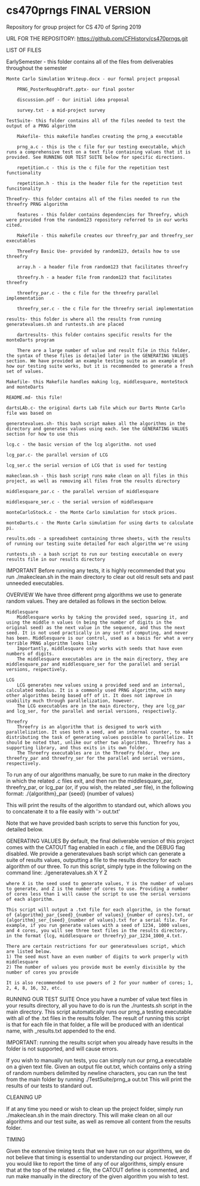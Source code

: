# cs470prngs FINAL VERSION
Repository for group project for CS 470 of Spring 2019

URL FOR THE REPOSITORY:
https://github.com/CFHistory/cs470prngs.git

LIST OF FILES
	
EarlySemester - this folder contains all of the files from deliverables throughout the semester
	
	Monte Carlo Simulation Writeup.docx - our formal project proposal
		
		PRNG_PosterRoughDraft.pptx- our final poster
	
		discussion.pdf - Our initial idea proposal
		
		survey.txt - a mid-project survey
	
	TestSuite- this folder contains all of the files needed to test the output of a PRNG algorithm
	
		Makefile- this makefile handles creating the prng_a executable
	
		prng_a.c - this is the c file for our testing executable, which runs a comprehensive test on a text file containing values that it is provided. See RUNNING OUR TEST SUITE below for specific directions.
		
		repetition.c - this is the c file for the repetition test functionality
		
		repetition.h - this is the header file for the repetition test funcitonality
	
	ThreeFry- this folder contains all of the files needed to run the threefry PRNG algorithm
	
		features - this folder contains dependencies for Threefry, which were provided from the random123 repository referred to in our works cited.
		
		Makefile - this makefile creates our threefry_par and threefry_ser executables
		
		ThreeFry Basic Use- provided by random123, details how to use threefry
		
		array.h - a header file from random123 that facilitates threefry
		
		threefry.h - a header file from random123 that facilitates threefry
		
		threefry_par.c - the c file for the threefry parallel implementation
		
		threefry_ser.c - the c file for the threefry serial implementation
	
	results- this folder is where all the results from running generatevalues.sh and runtests.sh are placed
		
		dartresults- this folder contains specific results for the monteDarts program
		
		There are a large number of value and result file in this folder, the syntax of these files is detailed later in the GENERATING VALUES section. We have provided an example testing suite as an example of how our testing suite works, but it is recommended to generate a fresh set of values. 
	
	Makefile- this Makefile handles making lcg, middlesquare, monteStock and monteDarts
	
	README.md- this file!
	
	dartsLAb.c- the original darts Lab file which our Darts Monte Carlo file was based on
	
	generatevalues.sh- this bash script makes all the algorithms in the directory and generates values using each. See the GENERATING VALUES section for how to use this
	
	lcg.c - the basic version of the lcg algorithm. not used
	
	lcg_par.c- the parallel version of LCG
	
	lcg_ser.c the serial version of LCG that is used for testing
	
	makeclean.sh - this bash script runs make clean on all files in this project, as well as removing all files from the results directory
	
	middlesquare_par.c - the parallel version of middlesquare
	
	middlesquare_ser.c - the serial version of middlesquare
	
	monteCarloStock.c - the Monte Carlo simulation for stock prices. 
	
	monteDarts.c - the Monte Carlo simulation for using darts to calculate pi.
	
	results.ods - a spreadsheet containing three sheets, with the results of running our testing suite detailed for each algorithm we're using
	
	runtests.sh - a bash script to run our testing executable on every results file in our results directory
	

IMPORTANT
	Before running any tests, it is highly recommended that you run ./makeclean.sh in the main directory to clear out old result sets and past unneeded executables. 

OVERVIEW
	We have three different prng algorithms we use to generate random values. They are detailed as follows in the section below.

	Middlesquare
		Middlesquare works by taking the provided seed, squaring it, and using the middle n values (n being the number of digits in the original seed) as the next value in the sequence, and thus the next seed. It is not used practically in any sort of computing, and never has been. Middlesquare is our control, used as a basis for what a very terrible PRNG algorithm looks like 
		Importantly, middlesquare only works with seeds that have even numbers of digits.
		The middlesquare executables are in the main directory, they are middlesquare_par and middlesquare_ser for the parallel and serial versions, respectively.

	LCG
		LCG generates new values using a provided seed and an internal, calculated modulus. It is a commonly used PRNG algorithm, with many other algorithms being based off of it. It does not improve in usability much through parallelization, however.
		The LCG executables are in the main directory, they are lcg_par and lcg_ser, for the parallel and serial versions, respectively. 

	Threefry
		Threefry is an algorithm that is designed to work with parallelization. It uses both a seed, and an internal counter, to make distributing the task of generating values possible to parallelize. It should be noted that, unlike our other two algorithms, Threefry has a supporting library, and thus exits in its own folder. 
		The Threefry executables are in the ThreeFry folder, they are threefry_par and threefry_ser for the parallel and serial versions, respectively. 
	
To run any of our algorithms manually, be sure to run make in the directory in which the related .c files exit, and then run the middlesquare_par, threefry_par, or lcg_par (or, if you wish, the related \_ser file), in the following format:
	./{algorithm}_par {seed} {number of values}
	
This will print the results of the algorithm to standard out, which allows you to concatenate it to a file easily with '> out.txt' 

Note that we have provided bash scripts to serve this function for you, detailed below.

GENERATING VALUES
	By default, the final deliverable version of this project comes with the CATOUT flag enabled in each .c file, and the DEBUG flag disabled. 
	We provide a generatevalues bash script which can generate a suite of results values, outputting a file to the results directory for each algorithm of our three. To run this script, simply type in the following on the command line:
	./generatevalues.sh X Y Z
	
	where X is the seed used to generate values, Y is the number of values to generate, and Z is the number of cores to use. Providing a number of cores less than 1 will cause the script to use the serial versions of each algorithm. 
	
	This script will output a .txt file for each algorithm, in the format of {algorithm}_par_{seed}_{number of values}_{number of cores}.txt, or {algorithm}_ser_{seed}_{number of values}.txt for a serial file. For example, if you run generate values with a seed of 1234, 1000 values, and 4 cores, you will see three text files in the results directory, in the format {lcg, middlesquare or threefry}_par_1234_1000_4.txt. 
	
	There are certain restrictions for our generatevalues script, which are listed below.
	1) The seed must have an even number of digits to work properly with middlesquare
	2) The number of values you provide must be evenly divisible by the number of cores you provide
	
	It is also recommended to use powers of 2 for your number of cores; 1, 2, 4, 8, 16, 32, etc.
    
	

RUNNING OUR TEST SUITE
	Once you have a number of value text files in your results directory, all you have to do is run the ./runtests.sh script in the main directory. This script automatically runs our prng_a testing executable with all of the .txt files in the results folder. The result of running this script is that for each file in that folder, a file will be produced with an identical name, with \_results.txt appended to the end. 
	
IMPORTANT: running the results script when you already have results in the folder is not supported, and will cause errors. 


If you wish to manually run tests, you can simply run our prng_a executable on a given text file. Given an output file out.txt, which contains only a string of random numbers delimited by newline characters, you can run the test from the main folder by running
	./TestSuite/prng_a out.txt
This will print the results of our tests to standard out. 

CLEANING UP

If at any time you need or wish to clean up the project folder, simply run ./makeclean.sh in the main directory. This will make clean on all our algorithms and our test suite, as well as remove all content from the results folder. 

TIMING

Given the extensive timing tests that we have run on our algorithms, we do not believe that timing is essential to understanding our project. However, if you would like to report the time of any of our algorithms, simply ensure that at the top of the related .c file, the CATOUT define is commented, and run make manually in the directory of the given algorithm you wish to test. 


